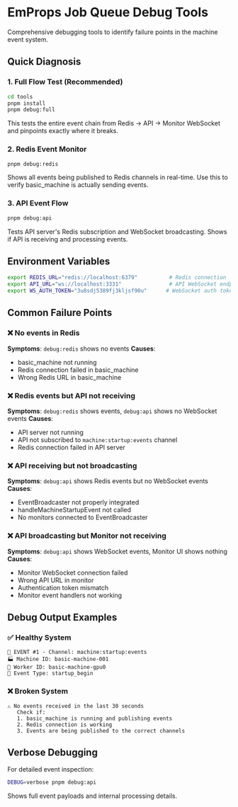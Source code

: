 # EmProps Job Queue Debug Tools

Comprehensive debugging tools to identify failure points in the machine event system.

## Quick Diagnosis

### 1. Full Flow Test (Recommended)
```bash
cd tools
pnpm install
pnpm debug:full
```
This tests the entire event chain from Redis → API → Monitor WebSocket and pinpoints exactly where it breaks.

### 2. Redis Event Monitor
```bash
pnpm debug:redis
```
Shows all events being published to Redis channels in real-time. Use this to verify basic_machine is actually sending events.

### 3. API Event Flow
```bash
pnpm debug:api
```
Tests API server's Redis subscription and WebSocket broadcasting. Shows if API is receiving and processing events.

## Environment Variables

```bash
export REDIS_URL="redis://localhost:6379"          # Redis connection
export API_URL="ws://localhost:3331"               # API WebSocket endpoint  
export WS_AUTH_TOKEN="3u8sdj5389fj3kljsf90u"      # WebSocket auth token
```

## Common Failure Points

### ❌ No events in Redis
**Symptoms**: `debug:redis` shows no events
**Causes**: 
- basic_machine not running
- Redis connection failed in basic_machine
- Wrong Redis URL in basic_machine

### ❌ Redis events but API not receiving
**Symptoms**: `debug:redis` shows events, `debug:api` shows no WebSocket events
**Causes**:
- API server not running
- API not subscribed to `machine:startup:events` channel
- Redis connection failed in API server

### ❌ API receiving but not broadcasting
**Symptoms**: `debug:api` shows Redis events but no WebSocket events
**Causes**:
- EventBroadcaster not properly integrated
- handleMachineStartupEvent not called
- No monitors connected to EventBroadcaster

### ❌ API broadcasting but Monitor not receiving
**Symptoms**: `debug:api` shows WebSocket events, Monitor UI shows nothing
**Causes**:
- Monitor WebSocket connection failed
- Wrong API URL in monitor
- Authentication token mismatch
- Monitor event handlers not working

## Debug Output Examples

### ✅ Healthy System
```
📨 EVENT #1 - Channel: machine:startup:events
🏭 Machine ID: basic-machine-001
👷 Worker ID: basic-machine-gpu0
🎯 Event Type: startup_begin
```

### ❌ Broken System  
```
⚠️ No events received in the last 30 seconds
   Check if:
   1. basic_machine is running and publishing events
   2. Redis connection is working
   3. Events are being published to the correct channels
```

## Verbose Debugging

For detailed event inspection:
```bash
DEBUG=verbose pnpm debug:api
```

Shows full event payloads and internal processing details.